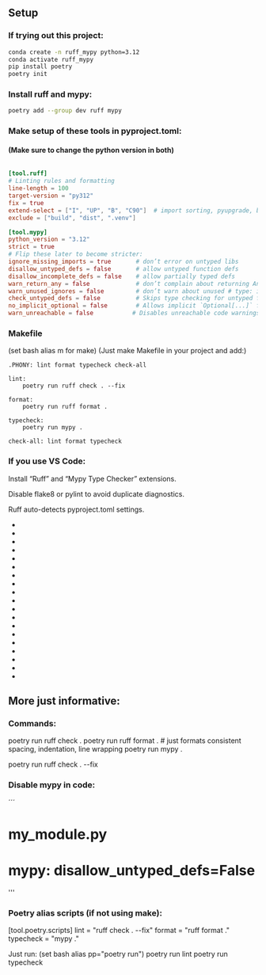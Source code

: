 

## Setup

### If trying out this project:
```sh
conda create -n ruff_mypy python=3.12
conda activate ruff_mypy
pip install poetry
poetry init
```

### Install ruff and mypy:
```sh
poetry add --group dev ruff mypy
```

### Make setup of these tools in pyproject.toml:
#### (Make sure to change the python version in both)

```toml

[tool.ruff]
# Linting rules and formatting
line-length = 100
target-version = "py312"
fix = true
extend-select = ["I", "UP", "B", "C90"]  # import sorting, pyupgrade, bugbear, complexity
exclude = ["build", "dist", ".venv"]

[tool.mypy]
python_version = "3.12"
strict = true
# Flip these later to become stricter:
ignore_missing_imports = true       # don’t error on untyped libs
disallow_untyped_defs = false       # allow untyped function defs
disallow_incomplete_defs = false    # allow partially typed defs
warn_return_any = false             # don’t complain about returning Any
warn_unused_ignores = false         # don’t warn about unused # type: ignore
check_untyped_defs = false          # Skips type checking for untyped functions
no_implicit_optional = false        # Allows implicit `Optional[...]` for args with default `None`
warn_unreachable = false           # Disables unreachable code warnings

```


### Makefile
(set bash alias m for make)
(Just make Makefile in your project and add:)

```
.PHONY: lint format typecheck check-all

lint:
	poetry run ruff check . --fix

format:
	poetry run ruff format .

typecheck:
	poetry run mypy .

check-all: lint format typecheck
```


### If you use VS Code:

Install “Ruff” and “Mypy Type Checker” extensions.

Disable flake8 or pylint to avoid duplicate diagnostics.

Ruff auto-detects pyproject.toml settings.


- 
- 
- 
- 
- 
- 
- 
- 
- 
- 
- 
- 
- 
- 
- 
- 
- 
- 
- 


## More just informative:

### Commands:

poetry run ruff check .
poetry run ruff format .    # just formats consistent spacing, indentation, line wrapping
poetry run mypy .

poetry run ruff check . --fix




### Disable mypy in code:

´´´
# my_module.py
# mypy: disallow_untyped_defs=False
'''











### Poetry alias scripts (if not using make):

[tool.poetry.scripts]
lint = "ruff check . --fix"
format = "ruff format ."
typecheck = "mypy ."

Just run:
(set bash alias pp="poetry run")
poetry run lint
poetry run typecheck


